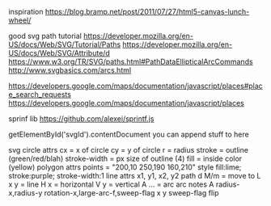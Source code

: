 inspiration
   https://blog.bramp.net/post/2011/07/27/html5-canvas-lunch-wheel/

good svg path tutorial
   https://developer.mozilla.org/en-US/docs/Web/SVG/Tutorial/Paths
   https://developer.mozilla.org/en-US/docs/Web/SVG/Attribute/d
   https://www.w3.org/TR/SVG/paths.html#PathDataEllipticalArcCommands
   http://www.svgbasics.com/arcs.html

https://developers.google.com/maps/documentation/javascript/places#place_search_requests
https://developers.google.com/maps/documentation/javascript/places

sprinf lib
   https://github.com/alexei/sprintf.js

getElementById('svgId').contentDocument
   you can append stuff to here


svg
   circle
      attrs
         cx             = x of circle
         cy             = y of circle
         r              = radius
         stroke         = outline (green/red/blah)
         stroke-width   = px size of outline (4)
         fill           = inside color (yellow)
   polygon
      attrs
         points         = "200,10 250,190 160,210"
      style
         fill:lime; stroke:purple; stroke-width:1
   line
      attrs
         x1, y1, x2, y2
   path
      d
         M/m   = move to
         L x y = line 
         H x   = horizontal
         V y   = vertical
         A ... = arc
arc notes
   A radius-x,radius-y rotation-x,large-arc-f,sweep-flag x y
      sweep-flag flip


